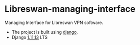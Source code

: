 # Libreswan-managing-interface
Managing Interface for Libreswan VPN software.

* The project is built using [django](https://github.com/django/django).
* Django [1.11.13](https://www.djangoproject.com/weblog/2015/jun/25/roadmap/) LTS